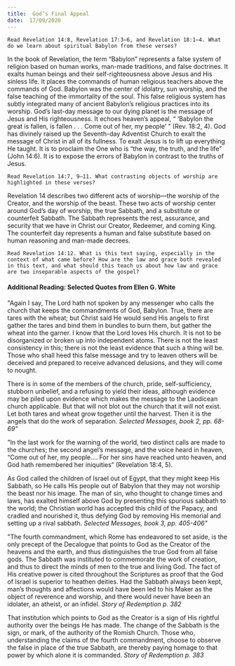 ```yaml
---
title:  God’s Final Appeal
date:  17/09/2020
---
```


`Read Revelation 14:8, Revelation 17:3–6, and Revelation 18:1–4. What do we learn about spiritual Babylon from these verses?`

In the book of Revelation, the term “Babylon” represents a false system of religion based on human works, man-made traditions, and false doctrines. It exalts human beings and their self-righteousness above Jesus and His sinless life. It places the commands of human religious teachers above the commands of God. Babylon was the center of idolatry, sun worship, and the false teaching of the immortality of the soul. This false religious system has subtly integrated many of ancient Babylon’s religious practices into its worship. God’s last-day message to our dying planet is the message of Jesus and His righteousness. It echoes heaven’s appeal, “ ‘Babylon the great is fallen, is fallen . . . Come out of her, my people’ ” (Rev. 18:2, 4). God has divinely raised up the Seventh-day Adventist Church to exalt the message of Christ in all of its fullness. To exalt Jesus is to lift up everything He taught. It is to proclaim the One who is “the way, the truth, and the life” (John 14:6). It is to expose the errors of Babylon in contrast to the truths of Jesus.

`Read Revelation 14:7, 9–11. What contrasting objects of worship are highlighted in these verses?`

Revelation 14 describes two different acts of worship—the worship of the Creator, and the worship of the beast. These two acts of worship center around God’s day of worship, the true Sabbath, and a substitute or counterfeit Sabbath. The Sabbath represents the rest, assurance, and security that we have in Christ our Creator, Redeemer, and coming King. The counterfeit day represents a human and false substitute based on human reasoning and man-made decrees.

`Read Revelation 14:12. What is this text saying, especially in the context of what came before? How are the law and grace both revealed in this text, and what should this teach us about how law and grace are two inseparable aspects of the gospel?`

#### Additional Reading: Selected Quotes from Ellen G. White

"Again I say, The Lord hath not spoken by any messenger who calls the church that keeps the commandments of God, Babylon. True, there are tares with the wheat; but Christ said He would send His angels to first gather the tares and bind them in bundles to burn them, but gather the wheat into the garner. I know that the Lord loves His church. It is not to be disorganized or broken up into independent atoms. There is not the least consistency in this; there is not the least evidence that such a thing will be. Those who shall heed this false message and try to leaven others will be deceived and prepared to receive advanced delusions, and they will come to nought.

There is in some of the members of the church, pride, self-sufficiency, stubborn unbelief, and a refusing to yield their ideas, although evidence may be piled upon evidence which makes the message to the Laodicean church applicable. But that will not blot out the church that it will not exist. Let both tares and wheat grow together until the harvest. Then it is the angels that do the work of separation. _Selected Messages, book 2, pp. 68-69"_

"In the last work for the warning of the world, two distinct calls are made to the churches; the second angel’s message, and the voice heard in heaven, “Come out of her, my people.... For her sins have reached unto heaven, and God hath remembered her iniquities” (Revelation 18:4, 5).

As God called the children of Israel out of Egypt, that they might keep His Sabbath, so He calls His people out of Babylon that they may not worship the beast nor his image. The man of sin, who thought to change times and laws, has exalted himself above God by presenting this spurious sabbath to the world; the Christian world has accepted this child of the Papacy, and cradled and nourished it, thus defying God by removing His memorial and setting up a rival sabbath. _Selected Messages, book 3, pp. 405-406"_

"The fourth commandment, which Rome has endeavored to set aside, is the only precept of the Decalogue that points to God as the Creator of the heavens and the earth, and thus distinguishes the true God from all false gods. The Sabbath was instituted to commemorate the work of creation, and thus to direct the minds of men to the true and living God. The fact of His creative power is cited throughout the Scriptures as proof that the God of Israel is superior to heathen deities. Had the Sabbath always been kept, man’s thoughts and affections would have been led to his Maker as the object of reverence and worship, and there would never have been an idolater, an atheist, or an infidel. _Story of Redemption p. 382_

That institution which points to God as the Creator is a sign of His rightful authority over the beings He has made. The change of the Sabbath is the sign, or mark, of the authority of the Romish Church. Those who, understanding the claims of the fourth commandment, choose to observe the false in place of the true Sabbath, are thereby paying homage to that power by which alone it is commanded. _Story of Redemption p. 383_